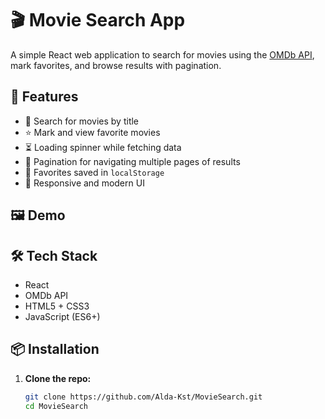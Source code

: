 # 🎬 Movie Search App

A simple React web application to search for movies using the [OMDb API](http://www.omdbapi.com/), mark favorites, and browse results with pagination.

## 🚀 Features

- 🔎 Search for movies by title
- ⭐ Mark and view favorite movies
- ⏳ Loading spinner while fetching data
- 📃 Pagination for navigating multiple pages of results
- 💾 Favorites saved in `localStorage`
- 🎨 Responsive and modern UI

## 🖼️ Demo



## 🛠️ Tech Stack

- React
- OMDb API
- HTML5 + CSS3
- JavaScript (ES6+)

## 📦 Installation

1. **Clone the repo:**

   ```bash
   git clone https://github.com/Alda-Kst/MovieSearch.git
   cd MovieSearch
